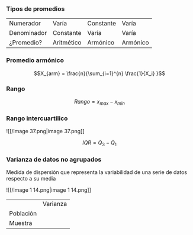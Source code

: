 ### Tipos de promedios

|   |   |   |   |
|---|---|---|---|
|Numerador|Varía|Constante|Varía|
|Denominador|Constante|Varía|Varía|
|¿Promedio?|Aritmético|Armónico|Armónico|

### Promedio armónico

$$X_{arm} = \frac{n}{\sum_{i=1}^{n} \frac{1}{X_i} }$$

### Rango

$$Rango = x_{max} - x_{min}$$

  

### Rango intercuartilico

![[/image 37.png|image 37.png]]

$$IQR = Q_3 - Q_1$$

  

### Varianza de datos no agrupados

Medida de dispersión que representa la variabilidad de una serie de datos respecto a su media

![[/image 1 14.png|image 1 14.png]]

  

  

|   |   |
|---|---|
||Varianza|
|Población||
|Muestra||
